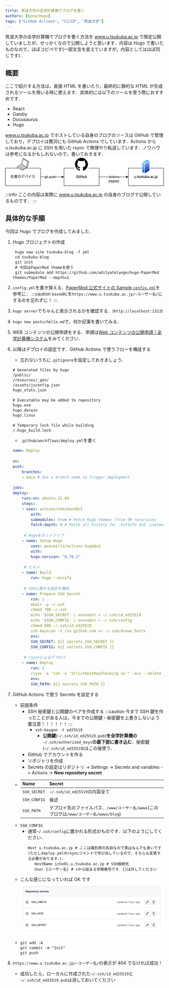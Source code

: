 ```yaml
---
title: 筑波大学の全学計算機でブログを書く
authors: [bonychops]
tags: ["GitHub Actions", "CI/CD", "筑波大学"]
---
```


筑波大学の全学計算機でブログを書く方法を www.u.tsukuba.ac.jp で限定公開していましたが，せっかくなので公開しようと思います．内容は Hugo で書いたものなので，ほぼコピペです(一部文言を変えていますが，内容としてはほぼ同じです)．

<!--truncate-->

## 概要

ここで紹介する方法は，直接 HTML を書いたり，最終的に静的な HTML が生成されるツールを用いる時に使えます．具体的には以下のツールを使う際におすすめです．

- React
- Gatsby
- Docusaurus
- Hugo

www.u.tsukuba.ac.jp でホストしている自身のブログのソースは GitHub で管理しており，デプロイは贅沢にも GitHub Actions でしています．Actions から u.tsukuba.ac.jp に SSH を用いた rsync で無理やり転送しています．ノウハウは参考になるかもしれないので，書いておきます．  
![github-to-tsukuba](github-to-tsukuba.png)

:::info
ここの内容は実際に www.u.tsukuba.ac.jp の自身のブログで公開しているものです．
:::

## 具体的な手順

今回は Hugo でブログを作成してみました．

1. Hugo プロジェクトの作成
   ```shell
    hugo new site tsukuba-blog -f yml
    cd tsukuba-blog
    git init
    # 今回はPaperMod themeを使う
    git submodule add https://github.com/adityatelange/hugo-PaperMod themes/PaperMod --depth=1
   ```
1. `config.yml`を書き換える．[PaperMod 公式サイトの Sample `config.yml`](https://adityatelange.github.io/hugo-PaperMod/posts/papermod/papermod-installation/#sample-configyml)を参考に．
   :::caution
   `baseURL`を`https://www.u.tsukuba.ac.jp/~ユーザー名/`にするのを忘れずに！
   :::
1. `hugo server`でちゃんと表示されるかを確認する．(`http://localhost:1313`)
1. `hugo new posts/hello.md`で，何か記事を書いてみる．
1. WEB コンテンツの公開申請をする．申請は[Web コンテンツの公開申請 | 全学計算機システム](https://www.u.tsukuba.ac.jp/publishing/#application)をみてください．
1. 以降はデプロイの設定です．GitHub Actions で使うフローを構成する

   - 忘れないうちに`.gitignore`を設定しておきましょう．

   ```.gitignore title=.gitignore
   # Generated files by hugo
   /public/
   /resources/_gen/
   /assets/jsconfig.json
   hugo_stats.json

   # Executable may be added to repository
   hugo.exe
   hugo.darwin
   hugo.linux

   # Temporary lock file while building
   /.hugo_build.lock

   ```

   - `.github/workflows/deploy.yml`を書く

   ```yaml title=.github/workflows/deploy.yml
   name: Deploy

   on:
   push:
       branches:
       - main # Set a branch name to trigger deployment

   jobs:
   deploy:
       runs-on: ubuntu-22.04
       steps:
       - uses: actions/checkout@v3
           with:
           submodules: true # Fetch Hugo themes (true OR recursive)
           fetch-depth: 0 # Fetch all history for .GitInfo and .Lastmod

        # Hugoをセットアップ
       - name: Setup Hugo
           uses: peaceiris/actions-hugo@v2
           with:
           hugo-version: "0.78.2"

        # ビルド
       - name: Build
           run: hugo --minify

        # SSHに関する設定を構成
       - name: Prepare SSH Secret
           run: |
           mkdir -p ~/.ssh
           chmod 700 ~/.ssh
           echo '$SSH_SECRET' | envsubst > ~/.ssh/id_ed25519
           echo '$SSH_CONFIG' | envsubst > ~/.ssh/config
           chmod 600 ~/.ssh/id_ed25519
           ssh-keyscan -t rsa github.com >> ~/.ssh/known_hosts
           env:
           SSH_SECRET: ${{ secrets.SSH_SECRET }}
           SSH_CONFIG: ${{ secrets.SSH_CONFIG }}

        # rsyncによるデプロイ
       - name: Deploy
           run: |
           rsync -e "ssh -o 'StrictHostKeyChecking no'" -avz --delete public/ u.tsukuba.ac.jp:$SSH_PATH
           env:
           SSH_PATH: ${{ secrets.SSH_PATH }}

   ```

1. GitHub Actions で使う Secrets を設定する

   - 前提条件
     - SSH 秘密鍵と公開鍵のペアを作成する
       :::caution
       今まで SSH 鍵を作ったことがある人は，今までの公開鍵・秘密鍵を上書きしないよう要注意！！！！！！
       :::
       - `ssh-keygen -t ed25519`
         - **公開鍵**(`~/.ssh/id_ed25519.pub`)**を全学計算機の**`~/.ssh/authorized_keys`**の最下部に書き込む**．秘密鍵(`~/.ssh/id_ed25519`)はこの後使う．
     - GitHub でアカウントを作る
     - リポジトリを作成
     - Secrets の設定はリポジトリ -> Settings -> Secrets and variables -> Actions -> **New repository secret**
   - | Name         | Secret                                                                                    |
     | ------------ | ----------------------------------------------------------------------------------------- |
     | `SSH_SECRET` | `~/.ssh/id_ed25519`の内容全て                                                             |
     | `SSH_CONFIG` | 後述                                                                                      |
     | `SSH_PATH`   | デプロイ先のファイルパス．`/www/ユーザー名/wwws`(このブログは`/www/ユーザー名/wwws/blog`) |
   - `SSH_CONFIG`
     - 通常`~/.ssh/config`に置かれる形式のものです．以下のようにしてください．
       ```config
       Host u.tsukuba.ac.jp # ここは識別用の名前なので実はなんでも良いです(ただしdeploy.ymlのrsyncコマンドで呼び出しているので，そちらも変更する必要があります．)．
          HostName icho01.u.tsukuba.ac.jp # SSH接続先
          User {ユーザー名} # sから始まる学籍番号です．{}は外してください
       ```
   - こんな感じになっていれば OK です  
      ![github-to-tsukuba](secret-result.png)
   - ```shell
     git add -A
     git commit -m "Init"
     git push
     ```

1. `https://www.u.tsukuba.ac.jp/~ユーザー名/`の表示が 404 でなければ成功！
   - 成功したら，ローカルに作成された`~/.ssh/id_ed25519`と`~/.ssh/id_ed25519.pub`は消しておいてください
